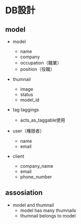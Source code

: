 # DB設計

## model

- model
  - name
  - company
  - occupation（職業）
  - position（役職）

- thumnail
  - image
  - status
  - model_id

- tag taggings
  - acts_as_taggable使用

- user（権限者）
  - name
  - email

- client
  - company_name
  - email
  - phone_number

## assosiation

- model and thumnail
  - model has many thumnails
  - thumnail belongs to model